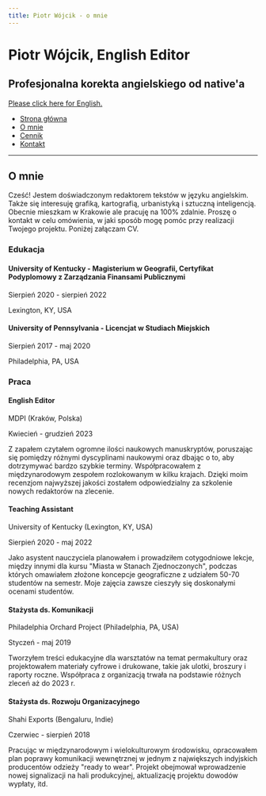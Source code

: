 ```yaml
---
title: Piotr Wójcik - o mnie
---
```


# Piotr Wójcik, English Editor
## Profesjonalna korekta angielskiego od native'a
[Please click here for English.](about.md)

- [Strona główna](index.md)
- [O mnie](omnie.md)
- [Cennik](cennik.md)
- [Kontakt](kontakt.md)

---

## O mnie

Cześć! Jestem doświadczonym redaktorem tekstów w języku angielskim. Także się interesuję grafiką, kartografią, urbanistyką i sztuczną inteligencją. Obecnie mieszkam w Krakowie ale pracuję na 100% zdalnie. Proszę o kontakt w celu omówienia, w jaki sposób mogę pomóc przy realizacji Twojego projektu. Poniżej załączam CV.

### Edukacja

#### University of Kentucky - Magisterium w Geografii, Certyfikat Podyplomowy z Zarządzania Finansami Publicznymi

Sierpień 2020 - sierpień 2022

Lexington, KY, USA

#### University of Pennsylvania - Licencjat w Studiach Miejskich

Sierpień 2017 - maj 2020

Philadelphia, PA, USA

### Praca

#### English Editor

MDPI (Kraków, Polska)

Kwiecień - grudzień 2023

Z zapałem czytałem ogromne ilości naukowych manuskryptów, poruszając się pomiędzy różnymi dyscyplinami naukowymi oraz dbając o to, aby dotrzymywać bardzo szybkie terminy. Współpracowałem z międzynarodowym zespołem rozlokowanym w kilku krajach. Dzięki moim recenzjom najwyższej jakości zostałem odpowiedzialny za szkolenie nowych redaktorów na zlecenie.

#### Teaching Assistant

University of Kentucky (Lexington, KY, USA)

Sierpień 2020 - maj 2022

Jako asystent nauczyciela planowałem i prowadziłem cotygodniowe lekcje, między innymi dla kursu "Miasta w Stanach Zjednoczonych", podczas których omawiałem złożone koncepcje geograficzne z udziałem 50-70 studentów na semestr. Moje zajęcia zawsze cieszyły się doskonałymi ocenami studentów.

#### Stażysta ds. Komunikacji

Philadelphia Orchard Project (Philadelphia, PA, USA)

Styczeń - maj 2019

Tworzyłem treści edukacyjne dla warsztatów na temat permakultury oraz projektowałem materiały cyfrowe i drukowane, takie jak ulotki, broszury i raporty roczne. Współpraca z organizacją trwała na podstawie różnych zleceń aż do 2023 r.

#### Stażysta ds. Rozwoju Organizacyjnego

Shahi Exports (Bengaluru, Indie)

Czerwiec - sierpień 2018

Pracując w międzynarodowym i wielokulturowym środowisku, opracowałem plan poprawy komunikacji wewnętrznej w jednym z największych indyjskich producentów odzieży "ready to wear". Projekt obejmował wprowadzenie nowej signalizacji na hali produkcyjnej, aktualizację projektu dowodów wypłaty, itd.
